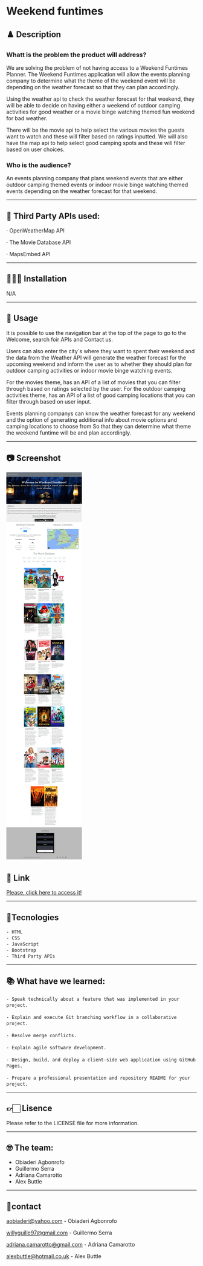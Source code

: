 # Weekend funtimes

## ♟️ Description

###  Whatt is the problem the product will address?


We are solving the problem of not having access to a Weekend Funtimes
Planner. The Weekend Funtimes application will allow the events planning
company to determine what the theme of the weekend event will be depending on
the weather forecast so that they can plan accordingly.

Using the weather api to check the weather forecast for that weekend, they will be able to decide on having either a weekend of outdoor camping activities for good weather or a movie binge watching themed fun weekend for bad weather.

There will be the movie api to help select the various movies the guests want to watch and these will filter based on ratings inputted. We will also have the map api to help select good camping spots and these will filter based on user choices.

###  Who is the audience?


An events planning company that plans weekend events that are either outdoor
camping themed events or indoor movie binge watching themed events depending on the weather forecast for that weekend.
 
---

##  📌 Third Party APIs used: 

· OpenWeatherMap API

· The Movie Database API

· MapsEmbed API

---

## 👷🏾‍♂️ Installation

N/A

---

## 📌 Usage

It is possible to use the navigation bar at the top of the page to go to the Welcome, search foir APIs and Contact us.

Users can also enter the city`s where they want to spent their weekend and the data from the Weather API will generate the weather forecast for the upcoming weekend and inform the user as to whether they should plan for outdoor camping activities or indoor movie binge watching events. 

For the movies theme, has an API of a list of movies that you can filter through based on ratings selected by the user. For the outdoor camping activities theme, has an API of a list of good camping locations that you can filter through based on user input.
 
Events planning companys can know the weather forecast for any weekend and the option of generating additional info about movie options and camping locations to choose from 
So that they can determine what theme the weekend funtime will be and plan
accordingly. 

---

## 📷 Screenshot

![preview](./assets/images/Screenshot.jpeg)

## 🎯 Link

[Please, click here to access it!](https://abuttle2.github.io/weekend-funtimes/)

---

## 🚀Tecnologies

    - HTML
    - CSS
    - JavaScript
    - Bootstrap
    - Third Party APIs

---

## 📚 What have we learned: 

    - Speak technically about a feature that was implemented in your project.

    - Explain and execute Git branching workflow in a collaborative project.

    - Resolve merge conflicts.

    - Explain agile software development.

    - Design, build, and deploy a client-side web application using GitHub Pages.

    - Prepare a professional presentation and repository README for your project.

---

## 👉🏻 Lisence

Please refer to the LICENSE file for more information.

---

## 🤓 The team: 

- Obiaderi Agbonrofo
- Guillermo Serra
- Adriana Camarotto
- Alex Buttle

---

## 📧contact

aobiaderi@yahoo.com - Obiaderi Agbonrofo

willyguille97@gmail.com - Guillermo Serra

adriana.camarotto@gmail.com - Adriana Camarotto

alexbuttle@hotmail.co.uk - Alex Buttle

